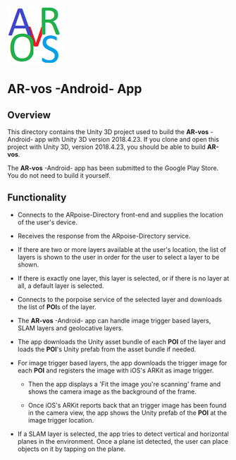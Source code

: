 ![ARpoise Logo](/images/arvos_logo_rgb-weiss128.png)
# AR-vos -Android- App

## Overview
This directory contains the Unity 3D project used to build the **AR-vos** -Android- app with Unity 3D version 2018.4.23.
If you clone and open this project with Unity 3D, version 2018.4.23, you should be able to build **AR-vos**.

The **AR-vos** -Android- app has been submitted to the Google Play Store. You do not need to build it yourself.

## Functionality
- Connects to the ARpoise-Directory front-end and supplies the location of the user's device.

- Receives the response from the ARpoise-Directory service.

- If there are two or more layers available at the user's location, the list of layers is shown to the user
  in order for the user to select a layer to be shown.
  
- If there is exactly one layer, this layer is selected, or if there is no layer at all, a default layer is selected.

- Connects to the porpoise service of the selected layer and downloads the list of **POI**s of the layer.

- The **AR-vos** -Android- app can handle image trigger based layers, SLAM layers and geolocative layers.

- The app downloads the Unity asset bundle of each **POI** of the layer and loads the **POI**'s Unity prefab from the asset bundle if needed.

- For image trigger based layers, the app downloads the trigger image for each **POI** and registers the image with iOS's ARKit as image trigger.

  - Then the app displays a 'Fit the image you're scanning' frame and shows the camera image as the background of the frame.

  - Once iOS's ARKit reports back that an trigger image has been found in the camera view, the app shows the Unity prefab of the **POI** at the image trigger location.

- If a SLAM layer is selected, the app tries to detect vertical and horizontal planes in the environment. Once a plane ist detected, the user can place objects on it by tapping on the plane.
